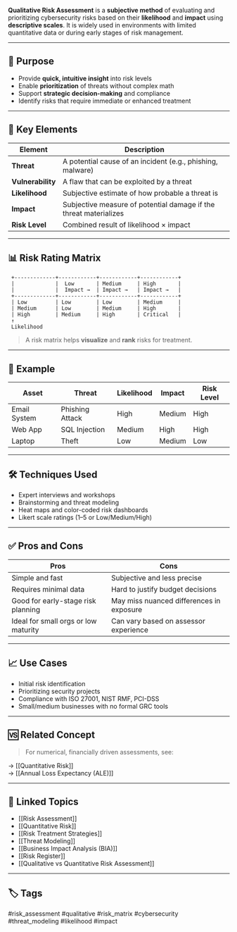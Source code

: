 **Qualitative Risk Assessment** is a **subjective method** of evaluating and prioritizing cybersecurity risks based on their **likelihood** and **impact** using **descriptive scales**. It is widely used in environments with limited quantitative data or during early stages of risk management.

---

## 🎯 Purpose

- Provide **quick, intuitive insight** into risk levels
- Enable **prioritization** of threats without complex math
- Support **strategic decision-making** and compliance
- Identify risks that require immediate or enhanced treatment

---

## 🧱 Key Elements

| Element       | Description                                                              |
|---------------|--------------------------------------------------------------------------|
| **Threat**     | A potential cause of an incident (e.g., phishing, malware)               |
| **Vulnerability** | A flaw that can be exploited by a threat                               |
| **Likelihood** | Subjective estimate of how probable a threat is                         |
| **Impact**     | Subjective measure of potential damage if the threat materializes       |
| **Risk Level** | Combined result of likelihood × impact                                  |

---

## 📊 Risk Rating Matrix

     +-------------+------------+------------+------------+
     |             |  Low       | Medium     | High       |
     |             |  Impact →  | Impact →   | Impact →   |
     +-------------+------------+------------+------------+
     | Low         | Low        | Low        | Medium     |
     | Medium      | Low        | Medium     | High       |
     | High        | Medium     | High       | Critical   |
     ↑
     Likelihood

> A risk matrix helps **visualize** and **rank** risks for treatment.

---

## 🧠 Example

|Asset|Threat|Likelihood|Impact|Risk Level|
|---|---|---|---|---|
|Email System|Phishing Attack|High|Medium|High|
|Web App|SQL Injection|Medium|High|High|
|Laptop|Theft|Low|Medium|Low|

---

## 🛠 Techniques Used

- Expert interviews and workshops
- Brainstorming and threat modeling
- Heat maps and color-coded risk dashboards
- Likert scale ratings (1–5 or Low/Medium/High)

---

## ✅ Pros and Cons

|Pros|Cons|
|---|---|
|Simple and fast|Subjective and less precise|
|Requires minimal data|Hard to justify budget decisions|
|Good for early-stage risk planning|May miss nuanced differences in exposure|
|Ideal for small orgs or low maturity|Can vary based on assessor experience|

---

## 📈 Use Cases

- Initial risk identification
- Prioritizing security projects
- Compliance with ISO 27001, NIST RMF, PCI-DSS
- Small/medium businesses with no formal GRC tools

---

## 🆚 Related Concept

> For numerical, financially driven assessments, see:

→ [[Quantitative Risk]]  
→ [[Annual Loss Expectancy (ALE)]]

---

## 🔗 Linked Topics

- [[Risk Assessment]]
- [[Quantitative Risk]]
- [[Risk Treatment Strategies]]
- [[Threat Modeling]]
- [[Business Impact Analysis (BIA)]]
- [[Risk Register]]
- [[Qualitative vs Quantitative Risk Assessment]]

---

## 🏷 Tags

#risk_assessment #qualitative #risk_matrix #cybersecurity #threat_modeling #likelihood #impact
